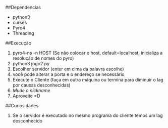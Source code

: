 ##Dependencias
* python3
* curses
* Pyro4
* Threading

##Execução
1. pyro4-ns -n HOST (Se não colocar o host, default=localhost, inicializa a resolução de nomes do pyro) 
2. python3 jogo2.py
3. Escolher servidor (enter em cima da palavra escolhe)
 1. você pode alterar a porta e o endereço se necessário
4. Execute o Cliente (faça em outra máquina ou termina para diminuir o lag por causas desconhecidas)
5. *Mude o nickname*
6. Aproveite =D

##Curiosidades
1. Se o servidor é executado no mesmo programa do cliente temos um lag desconhecido
